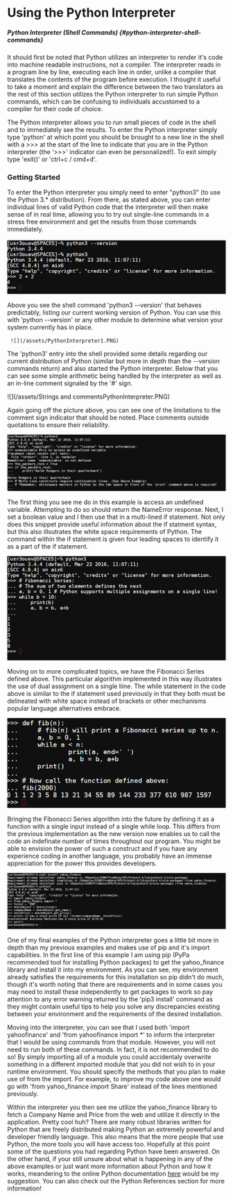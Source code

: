 # Using the Python Interpreter

##### Python Interpreter \(Shell Commands\) {#python-interpreter-shell-commands}

It should first be noted that Python utilizes an interpreter to render it's code into machine readable instructions, not a compiler. The interpreter reads in a program line by line, executing each line in order, unlike a compiler that translates the contents of the program before execution. I thought it useful to take a moment and explain the difference between the two translators as the rest of this section utilizes the Python interpreter to run simple Python commands, which can be confusing to individuals accustomed to a compiler for their code of choice.

The Python interpreter allows you to run small pieces of code in the shell and to immediately see the results. To enter the Python interpreter simply type 'python' at which point you should be brought to a new line in the shell with a &gt;&gt;&gt; at the start of the line to indicate that you are in the Python interpreter \(the '&gt;&gt;&gt;' indicator can even be personalized!\). To exit simply type 'exit\(\)' or 'ctrl+c / cmd+d'.

### Getting Started

To enter the Python interpreter you simply need to enter "python3" \(to use the Python 3.\* distribution\). From there, as stated above, you can enter individual lines of valid Python code that the interpreter will then make sense of in real time, allowing you to try out single-line commands in a stress free environment and get the results from those commands immediately.

![](/assets/startingPythonInterpreter.PNG)

Above you see the shell command 'python3 --version' that behaves predictably, listing our current working version of Python. You can use this with 'python --version' or any other module to determine what version your system currently has in place. 

     ![](/assets/PythonInterpreter1.PNG)

The 'python3' entry into the shell provided some details regarding our current distribution of Python \(similar but more in depth than the --version commands return\) and also started the Python interpreter. Below that you can see some simple arithmetic being handled by the interpreter as well as an in-line comment signaled by the '\#' sign.

![](/assets/Strings and commentsPythonInterpreter.PNG)

Again going off the picture above, you can see one of the limitations to the comment sign indicator that should be noted. Place comments outside quotations to ensure their reliability.

![](/assets/errorsMultiLineCommentsPythonInterpreter.PNG)

The first thing you see me do in this example is access an undefined variable. Attempting to do so should return the NameError response. Next, I set a boolean value and I then use that in a multi-lined if statement. Not only does this snippet provide useful information about the if statment syntax, but this also illsutrates the white space requirements of Python. The command within the if statement is given four leading spaces to identify it as a part of the if statement.

![](/assets/FibonacciSeriesPythonInterpreterIntro.PNG)

Moving on to more complicated topics, we have the Fibonacci Series defined above. This particular algorithm implemented in this way illustrates the use of dual assignment on a single liine. The while statement in the code above is similar to the if statement used previously in that they both must be delineated with white space instead of brackets or other mechanisms popular language alternatives embrace.

![](/assets/definedFunctionFibonacciSeriesPythonIntro.PNG)

Bringing the Fibonacci Series algorithm into the future by defining it as a function with a single input instead of a single while loop. This differs from the previous implementation as the new version now enables us to call the code an indefinate number of times throughout our program. You might be able to envision the power of such a construct and if you have any experience coding in another language, you probably have an immense appreciation for the power this provides developers.

![](/assets/advancedPythonInterpreterUse.PNG)

One of my final examples of the Python interpreter goes a little bit more in depth than my previous examples and makes use of pip and it's import capabilities. In the first line of this example I am using pip \(PyPa recommended tool for installing Python packages\) to get the yahoo\_finance library and install it into my environment. As you can see, my environment already satisfies the requirements for this installation so pip didn't do much, though it's worth noting that there are requirements and in some cases you may need to install these independently to get packages to work so pay attention to any error warning returned by the 'pip3 install' command as they might contain useful tips to help you solve any discrepancies existing between your environment and the requirements of the desired installation.

Moving into the interpreter, you can see that I used both 'import yahoofinance' and 'from yahoofinance import \*' to inform the interpreter that I would be using commands from that module. However, you will not need to run both of these commands. In fact, it is not recommended to do so! By simply importing all of a module you could accidentaly overwrite something in a different imported module that you did not wish to in your runtime environment. You should specify the methods that you plan to make use of from the import. For example, to improve my code above one would go with 'from yahoo\_finance import Share' instead of the lines mentioned previously.

Within the interpreter you then see me utilize the yahoo\_finance library to fetch a Company Name and Price from the web and utilize it directly in the application. Pretty cool huh? There are many robust libraries written for Python that are freely distributed making Python an extremely powerful and developer friendly language. This also means that the more people that use Python, the more tools you will have access too. Hopefully at this point some of the questions you had regarding Python have been answered. On the other hand, if your still unsure about what is happening in any of the above examples or just want more information about Python and how it works, meandering to the online Python documentation [here](https://docs.python.org/3.6/contents.html "Python Documentation") would be my suggestion. You can also check out the Python References section for more information! 

